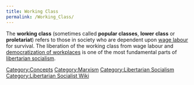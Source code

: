 ```yaml
---
title: Working Class
permalink: /Working_Class/
---
```


The **working class** (sometimes called **popular classes**, **lower
class** or **proletariat**) refers to those in society who are dependent
upon [wage labour](Wage_Labour.md "wikilink") for survival. The liberation
of the working class from wage labour and [democratization of
workplaces](Workers'_Self-Management.md "wikilink") is one of the most
fundamental parts of [libertarian
socialism](Libertarian_Socialism.md "wikilink").

[Category:Concepts](Category:Concepts.md "wikilink")
[Category:Marxism](Category:Marxism.md "wikilink") [Category:Libertarian
Socialism](Category:Libertarian_Socialism.md "wikilink")
[Category:Libertarian Socialist
Wiki](Category:Libertarian_Socialist_Wiki.md "wikilink")